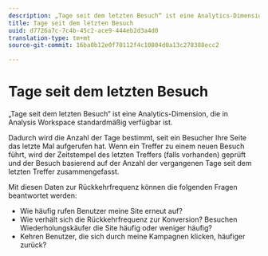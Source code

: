 ```yaml
---
description: „Tage seit dem letzten Besuch“ ist eine Analytics-Dimension, die in Analysis Workspace standardmäßig verfügbar ist.
title: Tage seit dem letzten Besuch
uuid: d7726a7c-7c4b-45c2-ace9-444eb2d3a4d0
translation-type: tm+mt
source-git-commit: 16ba0b12e0f70112f4c10804d0a13c278388ecc2

---
```



# Tage seit dem letzten Besuch 

„Tage seit dem letzten Besuch“ ist eine Analytics-Dimension, die in Analysis Workspace standardmäßig verfügbar ist.

Dadurch wird die Anzahl der Tage bestimmt, seit ein Besucher Ihre Seite das letzte Mal aufgerufen hat. Wenn ein Treffer zu einem neuen Besuch führt, wird der Zeitstempel des letzten Treffers (falls vorhanden) geprüft und der Besuch basierend auf der Anzahl der vergangenen Tage seit dem letzten Treffer zusammengefasst.

Mit diesen Daten zur Rückkehrfrequenz können die folgenden Fragen beantwortet werden:

* Wie häufig rufen Benutzer meine Site erneut auf?
* Wie verhält sich die Rückkehrfrequenz zur Konversion? Besuchen Wiederholungskäufer die Site häufig oder weniger häufig?
* Kehren Benutzer, die sich durch meine Kampagnen klicken, häufiger zurück?

